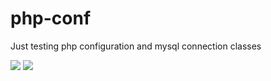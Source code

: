 # php-conf
Just testing php configuration and mysql connection classes

<img src="https://scrutinizer-ci.com/g/acidvertigo/php-conf/badges/quality-score.png?b=master" />
<img src="https://travis-ci.org/acidvertigo/php-conf.svg?branch=master" />
